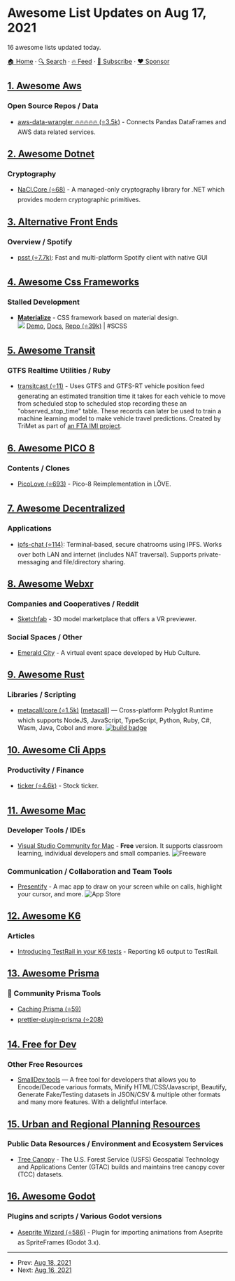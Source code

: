 # Awesome List Updates on Aug 17, 2021

16 awesome lists updated today.

[🏠 Home](/README.md) · [🔍 Search](https://www.trackawesomelist.com/search/) · [🔥 Feed](https://www.trackawesomelist.com/rss.xml) · [📮 Subscribe](https://trackawesomelist.us17.list-manage.com/subscribe?u=d2f0117aa829c83a63ec63c2f&id=36a103854c) · [❤️  Sponsor](https://github.com/sponsors/theowenyoung)



## [1. Awesome Aws](/content/donnemartin/awesome-aws/README.md)

### Open Source Repos / Data

*   [aws-data-wrangler :fire::fire::fire::fire::fire: (⭐3.5k)](https://github.com/awslabs/aws-data-wrangler) - Connects Pandas DataFrames and AWS data related services.

## [2. Awesome Dotnet](/content/quozd/awesome-dotnet/README.md)

### Cryptography

*   [NaCl.Core (⭐68)](https://github.com/daviddesmet/NaCl.Core) - A managed-only cryptography library for .NET which provides modern cryptographic primitives.

## [3. Alternative Front Ends](/content/mendel5/alternative-front-ends/README.md)

### Overview / Spotify

*   [psst (⭐7.7k)](https://github.com/jpochyla/psst): Fast and multi-platform Spotify client with native GUI

## [4. Awesome Css Frameworks](/content/troxler/awesome-css-frameworks/README.md)

### Stalled Development

*   [**Materialize**](https://materializecss.com) - CSS framework based on material design.\
    ![](https://img.shields.io/github/stars/Dogfalo/materialize.svg?style=social\&label=Star)
    [Demo](https://materializecss.com/showcase.html),
    [Docs](https://materializecss.com/getting-started.html),
    [Repo (⭐39k)](https://github.com/Dogfalo/materialize)
    \| #SCSS

## [5. Awesome Transit](/content/CUTR-at-USF/awesome-transit/README.md)

### GTFS Realtime Utilities / Ruby

*   [transitcast (⭐11)](https://github.com/OpenTransitTools/transitcast) - Uses GTFS and GTFS-RT vehicle position feed generating an estimated transition time it takes for each vehicle to move from scheduled stop to scheduled stop recording these an "observed\_stop\_time" table. These records can later be used to train a machine learning model to make vehicle travel predictions. Created by TriMet as part of [an FTA IMI project](https://trimet.org/imi/program.htm).

## [6. Awesome PICO 8](/content/pico-8/awesome-PICO-8/README.md)

### Contents / Clones

*   [PicoLove (⭐693)](https://github.com/picolove/picolove) - Pico-8 Reimplementation in LÖVE.

## [7. Awesome Decentralized](/content/croqaz/awesome-decentralized/README.md)

### Applications

*   [ipfs-chat (⭐114)](https://github.com/SomajitDey/ipfs-chat): Terminal-based, secure chatrooms using IPFS. Works over both LAN and internet (includes NAT traversal). Supports private-messaging and file/directory sharing.

## [8. Awesome Webxr](/content/msub2/awesome-webxr/README.md)

### Companies and Cooperatives / Reddit

*   [Sketchfab](https://sketchfab.com/) - 3D model marketplace that offers a VR previewer.

### Social Spaces / Other

*   [Emerald City](https://hubculture.city/) - A virtual event space developed by Hub Culture.

## [9. Awesome Rust](/content/rust-unofficial/awesome-rust/README.md)

### Libraries / Scripting

*   [metacall/core (⭐1.5k)](https://github.com/metacall/core) \[[metacall](https://crates.io/crates/metacall)] — Cross-platform Polyglot Runtime which supports NodeJS, JavaScript, TypeScript, Python, Ruby, C#, Wasm, Java, Cobol and more. [![build badge](https://gitlab.com/metacall/core/badges/master/pipeline.svg)](https://gitlab.com/metacall/core)

## [10. Awesome Cli Apps](/content/agarrharr/awesome-cli-apps/README.md)

### Productivity / Finance

*   [ticker (⭐4.6k)](https://github.com/achannarasappa/ticker) - Stock ticker.

## [11. Awesome Mac](/content/jaywcjlove/awesome-mac/README.md)

### Developer Tools / IDEs

*   [Visual Studio Community for Mac](https://visualstudio.microsoft.com/free-developer-offers/) - **Free** version. It supports classroom learning, individual developers and small companies. ![Freeware](https://jaywcjlove.github.io/sb/ico/min-free.svg "Freeware")

### Communication / Collaboration and Team Tools

*   [Presentify](https://presentify.compzets.com/) - A mac app to draw on your screen while on calls, highlight your cursor, and more. ![App Store](https://jaywcjlove.github.io/sb/ico/min-app-store.svg "App Store Software")

## [12. Awesome K6](/content/grafana/awesome-k6/README.md)

### Articles

*   [Introducing TestRail in your K6 tests](https://dev.to/kwidera/introducing-testrail-in-you-k6-tests-eck) - Reporting k6 output to TestRail.

## [13. Awesome Prisma](/content/catalinmiron/awesome-prisma/README.md)

### :safety_vest: Community Prisma Tools

*   [Caching Prisma (⭐59)](https://github.com/joellefkowitz/cached-prisma)
*   [prettier-plugin-prisma (⭐208)](https://github.com/umidbekk/prettier-plugin-prisma)

## [14. Free for Dev](/content/ripienaar/free-for-dev/README.md)

### Other Free Resources

*   [SmallDev.tools](https://smalldev.tools/) — A free tool for developers that allows you to Encode/Decode various formats, Minify HTML/CSS/Javascript, Beautify, Generate Fake/Testing datasets in JSON/CSV & multiple other formats and many more features. With a delightful interface.

## [15. Urban and Regional Planning Resources](/content/APA-Technology-Division/urban-and-regional-planning-resources/README.md)

### Public Data Resources / Environment and Ecosystem Services

*   [Tree Canopy](https://data.fs.usda.gov/geodata/rastergateway/treecanopycover/) - The U.S. Forest Service (USFS) Geospatial Technology and Applications Center (GTAC) builds and maintains tree canopy cover (TCC) datasets.

## [16. Awesome Godot](/content/godotengine/awesome-godot/README.md)

### Plugins and scripts / Various Godot versions

*   [Aseprite Wizard (⭐586)](https://github.com/viniciusgerevini/godot-aseprite-wizard) - Plugin for importing animations from Aseprite as SpriteFrames (Godot 3.x).

---

- Prev: [Aug 18, 2021](/content/2021/08/18/README.md)
- Next: [Aug 16, 2021](/content/2021/08/16/README.md)